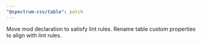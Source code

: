 ```yaml
---
"@spectrum-css/table": patch
---
```


Move mod declaration to satisfy lint rules. Rename table custom properties to align with lint rules.
